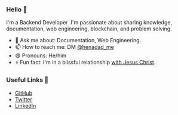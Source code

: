 ### Hello 👋

I'm a Backend Developer .I'm passionate about sharing knowledge, documentation, web engineering, blockchain, and problem solving.


- 💬 Ask me about: Documentation, Web Engineering.
- 📫 How to reach me: DM [@henadad_me](https://twitter.com/henadadme)
- 😄 Pronouns: He/him
- ⚡ Fun fact: I'm in a blissful relationship [with Jesus Christ](https://www.bible.com/bible/111/jhn.3.16).

### Useful Links 💙

- [GitHub](https://github.com/henadadme)
- [Twitter](https://twitter.com/henadadme)
- [LinkedIn](https://linkedin.com/in/toluwanimiemmanuel/)

